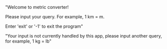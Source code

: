 "Welcome to metric converter! 

Please input your query. For example, 1 km = m. 

Enter 'exit' or '-1' to exit the program"

"Your input is not currently handled by this app, please input another query, for example, 1 kg = lb"
